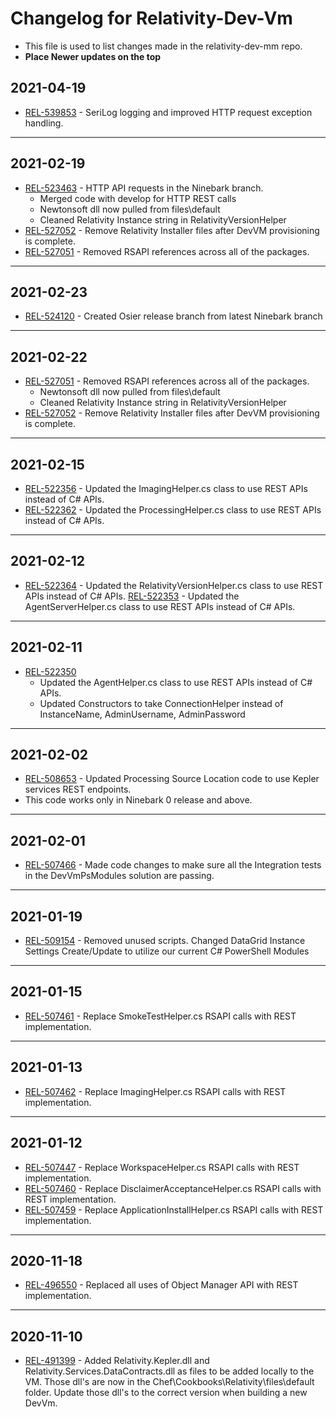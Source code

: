 # Changelog for Relativity-Dev-Vm

- This file is used to list changes made in the relativity-dev-mm repo.
- **Place Newer updates on the top**

## 2021-04-19
- [REL-539853](https://jira.kcura.com/browse/REL-539853) - SeriLog logging and improved HTTP request exception handling.

-------------------------

## 2021-02-19
- [REL-523463](https://jira.kcura.com/browse/REL-523463) - HTTP API requests in the Ninebark branch.
	- Merged code with develop for HTTP REST calls
	- Newtonsoft dll now pulled from files\default
	- Cleaned Relativity Instance string in RelativityVersionHelper
- [REL-527052](https://jira.kcura.com/browse/REL-527052) - Remove Relativity Installer files after DevVM provisioning is complete.
- [REL-527051](https://jira.kcura.com/browse/REL-527051) - Removed RSAPI references across all of the packages.

-------------------------

## 2021-02-23
- [REL-524120](https://jira.kcura.com/browse/REL-524120) - Created Osier release branch from latest Ninebark branch

-------------------------

## 2021-02-22
- [REL-527051](https://jira.kcura.com/browse/REL-527051) - Removed RSAPI references across all of the packages.
	- Newtonsoft dll now pulled from files\default
	- Cleaned Relativity Instance string in RelativityVersionHelper
- [REL-527052](https://jira.kcura.com/browse/REL-527052) - Remove Relativity Installer files after DevVM provisioning is complete.

-------------------------

## 2021-02-15
- [REL-522356](https://jira.kcura.com/browse/REL-522356) - Updated the ImagingHelper.cs class to use REST APIs instead of C# APIs.
- [REL-522362](https://jira.kcura.com/browse/REL-522362) - Updated the ProcessingHelper.cs class to use REST APIs instead of C# APIs.

-------------------------

## 2021-02-12
- [REL-522364](https://jira.kcura.com/browse/REL-522364) - Updated the RelativityVersionHelper.cs class to use REST APIs instead of C# APIs.
[REL-522353](https://jira.kcura.com/browse/REL-522353) - Updated the AgentServerHelper.cs class to use REST APIs instead of C# APIs.

-------------------------

## 2021-02-11

- [REL-522350](https://jira.kcura.com/browse/REL-522350)
	- Updated the AgentHelper.cs class to use REST APIs instead of C# APIs.
	- Updated Constructors to take ConnectionHelper instead of InstanceName, AdminUsername, AdminPassword

-------------------------

## 2021-02-02

- [REL-508653](https://jira.kcura.com/browse/REL-508653) - Updated Processing Source Location code to use Kepler services REST endpoints.
- This code works only in Ninebark 0 release and above.

-------------------------

## 2021-02-01

- [REL-507466](https://jira.kcura.com/browse/REL-507466) - Made code changes to make sure all the Integration tests in  the DevVmPsModules solution are passing.

-------------------------

## 2021-01-19

- [REL-509154](https://jira.kcura.com/browse/REL-509154) - Removed unused scripts.  Changed DataGrid Instance Settings Create/Update to utilize our current C# PowerShell Modules

-------------------------

## 2021-01-15

- [REL-507461](https://jira.kcura.com/browse/REL-507461) - Replace SmokeTestHelper.cs RSAPI calls with REST implementation.

-------------------------

## 2021-01-13

- [REL-507462](https://jira.kcura.com/browse/REL-507462) - Replace ImagingHelper.cs RSAPI calls with REST implementation.

-------------------------

## 2021-01-12

- [REL-507447](https://jira.kcura.com/browse/REL-507447) - Replace WorkspaceHelper.cs RSAPI calls with REST implementation.
- [REL-507460](https://jira.kcura.com/browse/REL-507460) - Replace DisclaimerAcceptanceHelper.cs RSAPI calls with REST implementation.
- [REL-507459](https://jira.kcura.com/browse/REL-507459) - Replace ApplicationInstallHelper.cs RSAPI calls with REST implementation.

-------------------------

## 2020-11-18

- [REL-496550](https://jira.kcura.com/browse/REL-496550) - Replaced all uses of Object Manager API with REST implementation.

-------------------------

## 2020-11-10

- [REL-491399](https://jira.kcura.com/browse/REL-491399) - Added Relativity.Kepler.dll and Relativity.Services.DataContracts.dll as files to be added locally to the VM. Those dll's  are now in the Chef\Cookbooks\Relativity\files\default folder. Update those dll's to the correct version when building a new DevVm.

